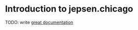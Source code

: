 # Introduction to jepsen.chicago

TODO: write [great documentation](http://jacobian.org/writing/what-to-write/)
